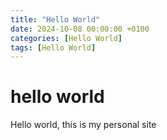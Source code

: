 ```yaml
---
title: "Hello World"
date: 2024-10-08 00:00:00 +0100
categories: [Hello World]
tags: [Hello World]
---
```


# hello world

Hello world, this is my personal site